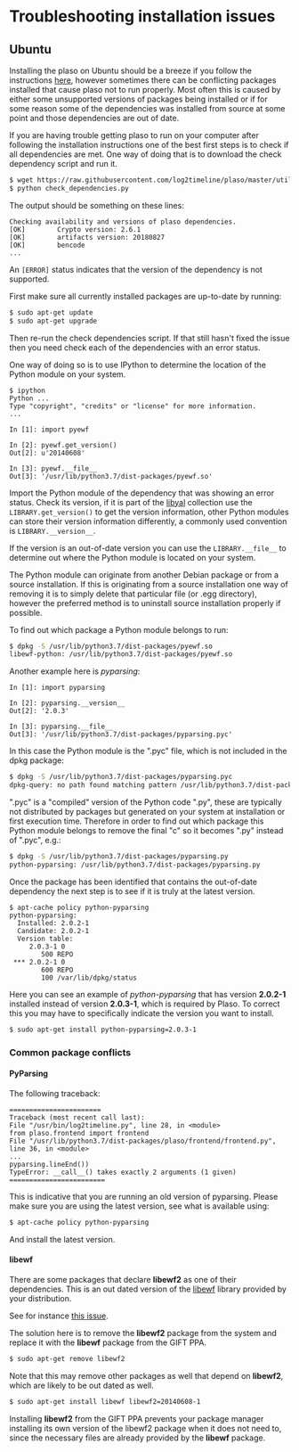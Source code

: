 # Troubleshooting installation issues

## Ubuntu

Installing the plaso on Ubuntu should be a breeze if you follow the instructions [here](Ubuntu-Packaged-Release.md), however sometimes there can be conflicting packages installed that cause plaso not to run properly. Most often this is caused by either some unsupported versions of packages being installed or if for some reason some of the dependencies was installed from source at some point and those dependencies are out of date.

If you are having trouble getting plaso to run on your computer after following the installation instructions one of the best first steps is to check if all dependencies are met. One way of doing that is to download the check dependency script and run it.

```bash
$ wget https://raw.githubusercontent.com/log2timeline/plaso/master/utils/check_dependencies.py
$ python check_dependencies.py
```

The output should be something on these lines:

```
Checking availability and versions of plaso dependencies.
[OK]		Crypto version: 2.6.1
[OK]		artifacts version: 20180827
[OK]		bencode
...
```

An `[ERROR]` status indicates that the version of the dependency is not supported.

First make sure all currently installed packages are up-to-date by running:

```bash
$ sudo apt-get update
$ sudo apt-get upgrade
```

Then re-run the check dependencies script. If that still hasn't fixed the issue then you need check each of the dependencies with an error status.

One way of doing so is to use IPython to determine the location of the Python module on your system.

```
$ ipython
Python ...
Type "copyright", "credits" or "license" for more information.
...

In [1]: import pyewf

In [2]: pyewf.get_version()
Out[2]: u'20140608'

In [3]: pyewf.__file__
Out[3]: '/usr/lib/python3.7/dist-packages/pyewf.so'
```

Import the Python module of the dependency that was showing an error status. Check its version, if it is part of the [libyal](https://github.com/libyal) collection use the ``LIBRARY.get_version()`` to get the version information, other Python modules can store their version information differently, a commonly used convention is ``LIBRARY.__version__``.

If the version is an out-of-date version you can use the ``LIBRARY.__file__`` to determine out where the Python module is located on your system.

The Python module can originate from another Debian package or from a source installation. If this is originating from a source installation one way of removing it is to simply delete that particular file (or .egg directory), however the preferred method is to uninstall source installation properly if possible.

To find out which package a Python module belongs to run:

```bash
$ dpkg -S /usr/lib/python3.7/dist-packages/pyewf.so
libewf-python: /usr/lib/python3.7/dist-packages/pyewf.so
```

Another example here is *pyparsing*:

```
In [1]: import pyparsing

In [2]: pyparsing.__version__
Out[2]: '2.0.3'

In [3]: pyparsing.__file__
Out[3]: '/usr/lib/python3.7/dist-packages/pyparsing.pyc'

```

In this case the Python module is the ".pyc" file, which is not included in the dpkg package:

```bash
$ dpkg -S /usr/lib/python3.7/dist-packages/pyparsing.pyc
dpkg-query: no path found matching pattern /usr/lib/python3.7/dist-packages/pyparsing.pyc
```

".pyc" is a "compiled" version of the Python code ".py", these are typically not distributed by packages but generated on your system at installation or first execution time. Therefore in order to find out which package this Python module belongs to remove the final "c" so it becomes ".py" instead of ".pyc", e.g.:

```bash
$ dpkg -S /usr/lib/python3.7/dist-packages/pyparsing.py
python-pyparsing: /usr/lib/python3.7/dist-packages/pyparsing.py
```

Once the package has been identified that contains the out-of-date dependency the next step is to see if it is truly at the latest version.

```
$ apt-cache policy python-pyparsing
python-pyparsing:
  Installed: 2.0.2-1
  Candidate: 2.0.2-1
  Version table:
     2.0.3-1 0
        500 REPO
 *** 2.0.2-1 0
        600 REPO
        100 /var/lib/dpkg/status
```

Here you can see an example of *python-pyparsing* that has version **2.0.2-1** installed instead of version **2.0.3-1**, which is required by Plaso. To correct this you may have to specifically indicate the version you want to install.

```bash
$ sudo apt-get install python-pyparsing=2.0.3-1
```

### Common package conflicts

#### PyParsing

The following traceback:

```
=======================
Traceback (most recent call last):
File "/usr/bin/log2timeline.py", line 28, in <module>
from plaso.frontend import frontend
File "/usr/lib/python3.7/dist-packages/plaso/frontend/frontend.py", line 36, in <module>
...
pyparsing.lineEnd())
TypeError: __call__() takes exactly 2 arguments (1 given)
========================
```

This is indicative that you are running an old version of pyparsing. Please make sure you are using the latest version, see what is available using:

```bash
$ apt-cache policy python-pyparsing
```

And install the latest version.

#### libewf

There are some packages that declare **libewf2** as one of their dependencies. This is an out dated version of the [libewf](https://github.com/libyal/libewf) library provided by your distribution.

See for instance [this issue](https://github.com/log2timeline/plaso/issues/301).

The solution here is to remove the **libewf2** package from the system and replace it with the **libewf**  package from the GIFT PPA.

```bash
$ sudo apt-get remove libewf2
```

Note that this may remove other packages as well that depend on **libewf2**, which are likely to be out dated as well.

```bash
$ sudo apt-get install libewf libewf2=20140608-1
```

Installing **libewf2** from the GIFT PPA prevents your package manager installing its own version of the libewf2 package when it does not need to, since the necessary files are already provided by the **libewf** package.

